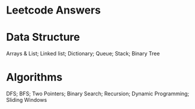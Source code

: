# Leetcode Answers

# Data Structure

Arrays & List; Linked list; Dictionary; Queue; Stack; Binary Tree

# Algorithms

DFS; BFS; Two Pointers; Binary Search; Recursion; Dynamic Programming; Sliding Windows
